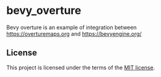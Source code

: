# bevy_overture 
Bevy overture is an example of integration between <https://overturemaps.org> and <https://bevyengine.org/>


## License

This project is licensed under the terms of the
[MIT license](/LICENSE-MIT).